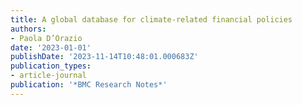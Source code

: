 ```yaml
---
title: A global database for climate-related financial policies
authors:
- Paola D’Orazio
date: '2023-01-01'
publishDate: '2023-11-14T10:48:01.000683Z'
publication_types:
- article-journal
publication: '*BMC Research Notes*'
---
```

